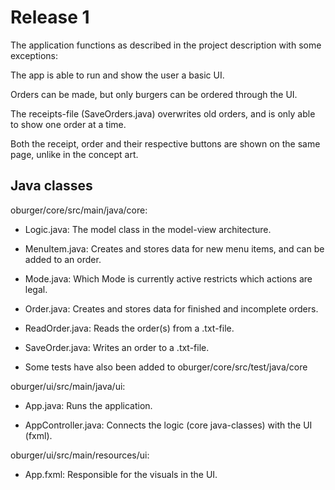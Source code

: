# Release 1

The application functions as described in the project description with some exceptions:

The app is able to run and show the user a basic UI. 

Orders can be made, but only burgers can be ordered through the UI. 

The receipts-file (SaveOrders.java) overwrites old orders, and is only able to show one order at a time. 

Both the receipt, order and their respective buttons are shown on the same page, unlike in the concept art.

## Java classes

oburger/core/src/main/java/core:

- Logic.java: The model class in the model-view architecture. 

- MenuItem.java: Creates and stores data for new menu items, and can be added to an order.

- Mode.java: Which Mode is currently active restricts which actions are legal.

- Order.java: Creates and stores data for finished and incomplete orders. 

- ReadOrder.java: Reads the order(s) from a .txt-file.

- SaveOrder.java: Writes an order to a .txt-file.

- Some tests have also been added to oburger/core/src/test/java/core


oburger/ui/src/main/java/ui:

- App.java: Runs the application.

- AppController.java: Connects the logic (core java-classes) with the UI (fxml).


oburger/ui/src/main/resources/ui:

- App.fxml: Responsible for the visuals in the UI.

